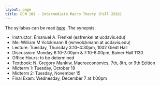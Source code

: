 ```yaml
---
layout: page
title: ECN 101 - Intermediate Macro Theory (Fall 2016)
---
```


The syllabus can be read [here](f2016syllabus.pdf). The synopsis:

* Instructor: Emanuel A. Frenkel (eafrenkel at ucdavis.edu)
* Me: William M Volckmann II (wmvolckmann at ucdavis.edu)
* Lecture: Tuesday, Thursday 3:10–4:30pm, 1002 Giedt Hall
* Discussion: Monday 6:10-7:00pm & 7:10-8:00pm, Bainer Hall 1130
* Office Hours: to be determined
* Textbook: N. Gregory Mankiw, Macroeconomics, 7th, 8th, or 9th Edition
* Midterm 1: Tuesday, October 18
* Midterm 2: Tuesday, November 15
* Final Exam: Wednesday, December 7 at 1:00pm
